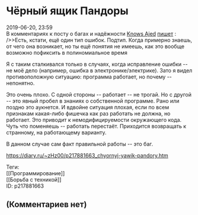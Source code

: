 Чёрный ящик Пандоры
===================

  
2019-06-20, 23:59  
 В комментариях к посту о багах и надёжности  [Knows Ajed](http://Who-Knows-Ajed.diary.ru "Who Knows Ajed?")   [пишет](Инсектицид#^c741184511)  :   
 />>Есть, кстати, ещё один тип ошибок. Подтип. Когда примерно знаешь, от чего она возникает, но ты ещё понятия не имеешь, как это вообще возможно пофиксить в полиномиальное время   
   
 Я с таким сталкивался только в случаях, когда исправление ошибки -- не моё дело (например, ошибка в электронике/электрике). Зато я видел противоположную ситуацию: программа работает, но почему -- непонятно.   
   
 Это очень плохо. С одной стороны -- работает -- не трогай. Но с другой -- это явный пробел в знаниях о собственной программе. Рано или поздно это аукнется. И вдвойне ситуация плохая, если по всем признакам какая-либо фишечка как раз работать не должна, но работает. Это приводит к немодифицируемости окружающего кода. Чуть что поменяешь -- работать перестаёт. Приходится возвращать к странному, на работающему варианту.   
   
 В данном случае сам факт правильной работы -- это баг.   
  
<https://diary.ru/~zHz00/p217881663_chyornyj-yawik-pandory.htm>  
  
Теги:  
[[Программирование]]  
[[Борьба с техникой]]  
ID: p217881663  


(Комментариев нет)
------------------